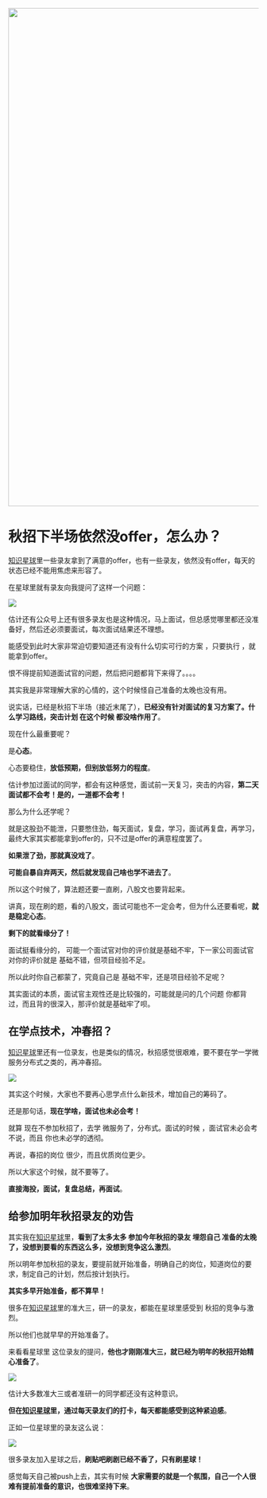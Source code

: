 <p align="center">
<a href="https://programmercarl.com/other/kstar.html" target="_blank">
  <img src="https://code-thinking-1253855093.file.myqcloud.com/pics/20210924105952.png" width="1000"/>
</a>

# 秋招下半场依然没offer，怎么办？

[知识星球](https://programmercarl.com/other/kstar.html)里一些录友拿到了满意的offer，也有一些录友，依然没有offer，每天的状态已经不能用焦虑来形容了。

在星球里就有录友向我提问了这样一个问题：

![](https://code-thinking-1253855093.file.myqcloud.com/pics/20210921103222.png)

估计还有公众号上还有很多录友也是这种情况，马上面试，但总感觉哪里都还没准备好，然后还必须要面试，每次面试结果还不理想。

能感受到此时大家非常迫切要知道还有没有什么切实可行的方案 ，只要执行 ，就能拿到offer。

恨不得提前知道面试官的问题，然后把问题都背下来得了。。。。

其实我是非常理解大家的心情的，这个时候怪自己准备的太晚也没有用。

说实话，已经是秋招下半场（接近末尾了），**已经没有针对面试的复习方案了。什么学习路线，突击计划 在这个时候 都没啥作用了**。

现在什么最重要呢？

是**心态**。

心态要稳住，**放低预期，但别放低努力的程度**。

估计参加过面试的同学，都会有这种感觉，面试前一天复习，突击的内容，**第二天面试都不会考！是的，一道都不会考！**

那么为什么还学呢？

就是这股劲不能泄，只要憋住劲，每天面试，复盘，学习，面试再复盘，再学习，最终大家其实都能拿到offer的，只不过是offer的满意程度罢了。

**如果泄了劲，那就真没戏了**。

**可能自暴自弃两天，然后就发现自己啥也学不进去了**。

所以这个时候了，算法题还要一直刷，八股文也要背起来。

讲真，现在刷的题，看的八股文，面试可能也不一定会考，但为什么还要看呢，**就是稳定心态**。

**剩下的就看缘分了！**

面试挺看缘分的， 可能一个面试官对你的评价就是基础不牢，下一家公司面试官对你的评价就是 基础不错，但项目经验不足。

所以此时你自己都蒙了，究竟自己是 基础不牢，还是项目经验不足呢？

其实面试的本质，面试官主观性还是比较强的，可能就是问的几个问题 你都背过，而且背的很深入，那评价就是基础牢了呗。


## 在学点技术，冲春招？

[知识星球](https://programmercarl.com/other/kstar.html)里还有一位录友，也是类似的情况，秋招感觉很艰难，要不要在学一学微服务分布式之类的，再冲春招。

![](https://code-thinking-1253855093.file.myqcloud.com/pics/20210921103343.png)

其实这个时候，大家也不要再心思学点什么新技术，增加自己的筹码了。

还是那句话，**现在学啥，面试也未必会考！**

就算 现在不参加秋招了，去学 微服务了，分布式。面试的时候 ，面试官未必会考不说，而且 你也未必学的透彻。

再说，春招的岗位 很少，而且优质岗位更少。

所以大家这个时候，就不要等了。

**直接海投，面试，复盘总结，再面试**。


## 给参加明年秋招录友的劝告

其实我在[知识星球](https://programmercarl.com/other/kstar.html)里，**看到了太多太多 参加今年秋招的录友 埋怨自己 准备的太晚了，没想到要看的东西这么多，没想到竞争这么激烈**。

所以明年参加秋招的录友，要提前就开始准备，明确自己的岗位，知道岗位的要求，制定自己的计划，然后按计划执行。

**其实多早开始准备，都不算早！**

很多在[知识星球](https://programmercarl.com/other/kstar.html)里的准大三，研一的录友，都能在星球里感受到 秋招的竞争与激烈。

所以他们也就早早的开始准备了。

来看看星球里 这位录友的提问，**他也才刚刚准大三，就已经为明年的秋招开始精心准备了**。

![](https://code-thinking-1253855093.file.myqcloud.com/pics/20210920222600.png)

估计大多数准大三或者准研一的同学都还没有这种意识。

**但在[知识星球](https://programmercarl.com/other/kstar.html)里，通过每天录友们的打卡，每天都能感受到这种紧迫感**。

正如一位星球里的录友这么说：

![](https://code-thinking-1253855093.file.myqcloud.com/pics/20210920223847.png)

很多录友加入星球之后，**刷贴吧刷剧已经不香了，只有刷星球！**

感觉每天自己被push上去，其实有时候 **大家需要的就是一个氛围，自己一个人很难有提前准备的意识，也很难坚持下来**。

